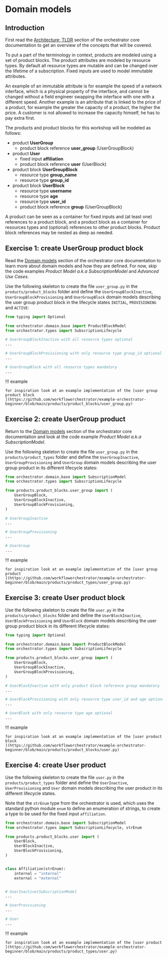 # Domain models

## Introduction

First read the [Architecture; TLDR](/orchestrator-core/architecture/tldr/)
section of the orchestrator core documentation to get an overview of the
concepts that will be covered.

To put a part of the terminology in context, products are modeled using a set
of product blocks. The product attributes are modeled by resource types.  By
default all resource types are mutable and can be changed over the lifetime of
a subscription. Fixed inputs are used to model immutable attributes.

An example of an immutable attribute is for example the speed of a network
interface, which is a physical property of the interface, and cannot be changed
without a field engineer swapping the interface with one with a different
speed. Another example is an attribute that is linked to the price of a
product, for example the greater the capacity of a product, the higher the
price. A customer is not allowed to increase the capacity himself, he has
to pay extra first.

The products and product blocks for this workshop will be modeled as follows:

* product **UserGroup**
    * product block reference **user_group** (UserGroupBlock)
* product **User**
    * fixed input **affiliation**
    * product block reference **user** (UserBlock)
* product block **UserGroupBlock**
    * resource type **group_name**
    * resource type **group_id**
* product block **UserBlock**
    * resource type **username**
    * resource type **age**
    * resource type **user_id**
    * product block reference **group** (UserGroupBlock)

A product can be seen as a container for fixed inputs and (at least one)
references to a product block, and a product block as a container for resources
types and (optional) references to other product blocks. Product block
references may be nested as deep as needed.

## Exercise 1: create UserGroup product block

Read the [Domain models](../../architecture/application/domainmodels.md)
section of the orchestrator core documentation to learn more about domain
models and how they are defined. For now, skip the code examples *Product Model
a.k.a SubscriptionModel* and *Advanced Use Cases*.

Use the following skeleton to create the file `user_group.py` in the
`products/product_blocks` folder and define the `UserGroupBlockInactive`,
`UserGroupBlockProvisioning` and `UserGroupBlock` domain models describing the
user group product block in the lifecycle states `INITIAL`, `PROVISIONING` and
`ACTIVE`:

```python
from typing import Optional

from orchestrator.domain.base import ProductBlockModel
from orchestrator.types import SubscriptionLifecycle

# UserGroupBlockInactive with all resource types optional
...

# UserGroupBlockProvisioning with only resource type group_id optional
...

# UserGroupBlock with all resource types mandatory
...
```

!!! example

    for inspiration look at an example implementation of the [user group product block
    ](https://github.com/workfloworchestrator/example-orchestrator-beginner/blob/main/products/product_blocks/user_group.py)

## Exercise 2: create UserGroup product

Return to the [Domain models](../../architecture/application/domainmodels.md)
section of the orchestrator core documentation and look at the code example
*Product Model a.k.a SubscriptionModel*.

Use the following skeleton to create the file `user_group.py` in the
`products/product_types` folder and define the `UserGroupInactive`,
`UserGroupProvisioning` and `UserGroup` domain models describing the user group
product in its different lifecycle states:

```python
from orchestrator.domain.base import SubscriptionModel
from orchestrator.types import SubscriptionLifecycle

from products.product_blocks.user_group import (
    UserGroupBlock,
    UserGroupBlockInactive,
    UserGroupBlockProvisioning,
)

# UserGroupInactive
...

# UserGroupProvisioning
...

# UserGroup
...
```

!!! example

    for inspiration look at an example implementation of the [user group product
    ](https://github.com/workfloworchestrator/example-orchestrator-beginner/blob/main/products/product_types/user_group.py)

## Exercise 3: create User product block

Use the following skeleton to create the file `user.py` in the
`products/product_blocks` folder and define the `UserBlockInactive`,
`UserBlockProvisioning` and `UserBlock` domain models describing the user group
product block in its different lifecycle states:

```python
from typing import Optional

from orchestrator.domain.base import ProductBlockModel
from orchestrator.types import SubscriptionLifecycle

from products.product_blocks.user_group import (
    UserGroupBlock,
    UserGroupBlockInactive,
    UserGroupBlockProvisioning,
)

# UserBlockInactive with only product block reference group mandatory
...

# UserBlockProvisioning with only resource type user_id and age optional
...

# UserBlock with only resource type age optional
...
```

!!! example

    for inspiration look at an example implementation of the [user product block
    ](https://github.com/workfloworchestrator/example-orchestrator-beginner/blob/main/products/product_blocks/user.py)

## Exercise 4: create User product

Use the following skeleton to create the file `user.py` in the
`products/product_types` folder and define the `UserInactive`,
`UserProvisioning` and `User` domain models describing the user product in its
different lifecycle states.

Note that the `strEnum` type from the orchestrator is used, which uses the
standard python module `enum` to define an enumeration of strings, to create a
type to be used for the fixed input `affiliation`.

```python
from orchestrator.domain.base import SubscriptionModel
from orchestrator.types import SubscriptionLifecycle, strEnum

from products.product_blocks.user import (
    UserBlock,
    UserBlockInactive,
    UserBlockProvisioning,
)


class Affiliation(strEnum):
    internal = "internal"
    external = "external"


# UserInactive(SubscriptionModel
...

# UserProvisioning
...

# User
...
```

!!! example

    for inspiration look at an example implementation of the [user product
    ](https://github.com/workfloworchestrator/example-orchestrator-beginner/blob/main/products/product_types/user.py)
